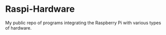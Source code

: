Raspi-Hardware
==============

My public repo of programs integrating the Raspberry Pi with various types of hardware.
